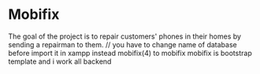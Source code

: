 # Mobifix
The goal of the project is to repair customers' phones in their homes by sending a repairman to them.
// you have to change name of database before import it in xampp instead mobifix(4) to mobifix
mobifix is bootstrap template and i work all backend 
